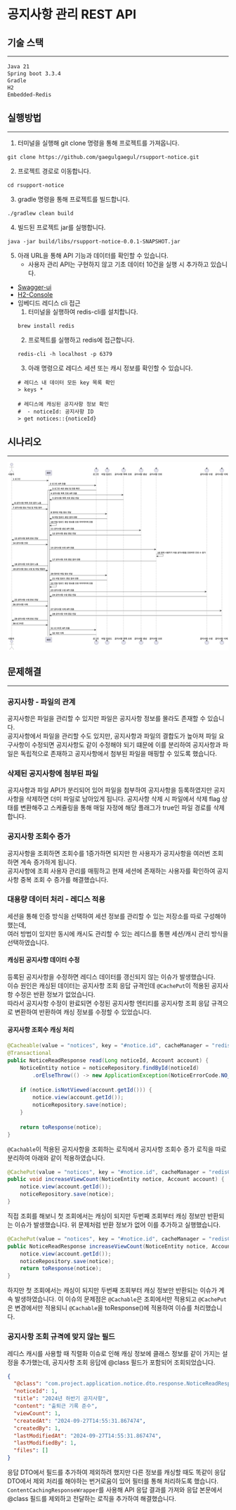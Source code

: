 # 공지사항 관리 REST API


## 기술 스택
<hr>

```
Java 21
Spring boot 3.3.4
Gradle
H2
Embedded-Redis
```

## 실행방법
<hr>

1. 터미널을 실행해 git clone 명령을 통해 프로젝트를 가져옵니다.
```
git clone https://github.com/gaegulgaegul/rsupport-notice.git
```
2. 프로젝트 경로로 이동합니다.
```
cd rsupport-notice
```
3. gradle 명령을 통해 프로젝트를 빌드합니다.
```
./gradlew clean build
```
4. 빌드된 프로젝트 jar를 실행합니다.
```
java -jar build/libs/rsupport-notice-0.0.1-SNAPSHOT.jar
```
5. 아래 URL을 통해 API 기능과 데이터를 확인할 수 있습니다.
   - 사용자 관리 API는 구현하지 않고 기초 데이터 10건을 실행 시 추가하고 있습니다.
- [Swagger-ui](http://localhost:8080/swagger-ui/index.html)
- [H2-Console](http://localhost:8080/h2-console)
- 임베디드 레디스 cli 접근
  1. 터미널을 실행하여 redis-cli를 설치합니다.
  ```
  brew install redis
  ```
  2. 프로젝트를 실행하고 redis에 접근합니다.
  ```
  redis-cli -h localhost -p 6379
  ```
  3. 아래 명령으로 레디스 세션 또는 캐시 정보를 확인할 수 있습니다.
  ```
  # 레디스 내 데이터 모든 key 목록 확인
  > keys *
  
  # 레디스에 캐싱된 공지사항 정보 확인
  #  - noticeId: 공지사항 ID
  > get notices::{noticeId}
  ```
## 시나리오
<hr>

![캡처](./src/main/resources/uml/notice_flow_chart.png)

## 문제해결
<hr>

### 공지사항 - 파일의 관계

공지사항은 파일을 관리할 수 있지만 파일은 공지사항 정보를 몰라도 존재할 수 있습니다.<br/>
공지사항에서 파일을 관리할 수도 있지만, 공지사항과 파일의 결합도가 높아져 파일 요구사항이 수정되면 공지사항도 같이 수정해야 되기 떄문에
이를 분리하여 공지사항과 파일은 독립적으로 존재하고 공지사항에서 첨부된 파일을 매핑할 수 있도록 했습니다.

### 삭제된 공지사항에 첨부된 파일
공지사항과 파일 API가 분리되어 있어 파일을 첨부하여 공지사항을 등록하였지만 공지사항을 삭제하면 더미 파일로 남아있게 됩니다.
공지사항 삭제 시 파일에서 삭제 flag 상태를 변환해주고 스케쥴링을 통해 매일 자정에 해당 플래그가 true인 파일 경로를 삭제합니다.

### 공지사항 조회수 증가
공지사항을 조회하면 조회수를 1증가하면 되지만 한 사용자가 공지사항을 여러번 조회하면 계속 증가하게 됩니다.<br/>
공지사항에 조회 사용자 관리를 매핑하고 현재 세션에 존재하는 사용자를 확인하여 공지사항 중복 조회 수 증가를 해결했습니다.

### 대용량 데이터 처리 - 레디스 적용
세션을 통해 인증 방식을 선택하여 세션 정보를 관리할 수 있는 저장소를 따로 구성해야 했는데,<br/>
여러 방법이 있지만 동시에 캐시도 관리할 수 있는 레디스를 통핸 세션/캐시 관리 방식을 선택하였습니다.  

#### 캐싱된 공지사항 데이터 수정
등록된 공지사항을 수정하면 레디스 데이터를 갱신되지 않는 이슈가 발생했습니다.<br/>
이슈 원인은 캐싱된 데이터는 공지사항 조회 응답 규격인데 ```@CachePut```이 적용된 공지사항 수정은 반환 정보가 없었습니다.<br/>
따라서 공지사항 수정이 완료되면 수정된 공지사항 엔티티를 공지사항 조회 응답 규격으로 변환하여 반환하여 캐싱 정보를 수정할 수 있었습니다.

#### 공지사항 조회수 캐싱 처리
```java
@Cacheable(value = "notices", key = "#notice.id", cacheManager = "redisCacheManager")
@Transactional
public NoticeReadResponse read(Long noticeId, Account account) {
	NoticeEntity notice = noticeRepository.findById(noticeId)
		.orElseThrow(() -> new ApplicationException(NoticeErrorCode.NO_CONTENT));

	if (notice.isNotViewed(account.getId())) {
		notice.view(account.getId());
		noticeRepository.save(notice);
	}

	return toResponse(notice);
}
```
```@Cachable```이 적용된 공지사항을 조회하는 로직에서 공지사항 조회수 증가 로직을 따로 분리하여 아래와 같이 적용하였습니다.
```java
@CachePut(value = "notices", key = "#notice.id", cacheManager = "redisCacheManager")
public void increaseViewCount(NoticeEntity notice, Account account) {
    notice.view(account.getId());
    noticeRepository.save(notice);
}
```
직접 조회를 해보니 첫 조회에서는 캐싱이 되지만 두번째 조회부터 캐싱 정보만 반환되는 이슈가 발생했습니다.
위 문제처럼 반환 정보가 없어 이를 추가하고 실행했습니다.
```java
@CachePut(value = "notices", key = "#notice.id", cacheManager = "redisCacheManager")
public NoticeReadResponse increaseViewCount(NoticeEntity notice, Account account) {
    notice.view(account.getId());
    noticeRepository.save(notice);
    return toResponse(notice);
}
```
하지만 첫 조회에서는 캐싱이 되지만 두번째 조회부터 캐싱 정보만 반환되는 이슈가 계속 발생하였습니다.
이 이슈의 문제점은 ```@Cachable```은 조회에서만 적용되고 ```@CachePut```은 변경에서만 적용되니 ```@Cachable```을 toResponse()에 적용하여 이슈를 처리했습니다.

### 공지사항 조회 규격에 맞지 않는 필드
레디스 캐시를 사용할 때 직렬화 이슈로 인해 캐싱 정보에 클래스 정보를 같이 가지는 설정을 추가했는데, 공지사항 조회 응답에 @class 필드가 포함되어 조회되었습니다.
```json
{
  "@class": "com.project.application.notice.dto.response.NoticeReadResponse",
  "noticeId": 1,
  "title": "2024년 하반기 공지사항",
  "content": "출퇴근 기록 준수",
  "viewCount": 1,
  "createdAt": "2024-09-27T14:55:31.867474",
  "createdBy": 1,
  "lastModifiedAt": "2024-09-27T14:55:31.867474",
  "lastModifiedBy": 1,
  "files": []
}
```
응답 DTO에서 필드를 추가하여 제외하려 했지만 다른 정보를 캐싱할 때도 똑같이 응답 DTO에서 제외 처리를 해야하는 번거로움이 있어 필터를 통해 처리하도록 했습니다.
```ContentCachingResponseWrapper```를 사용해 API 응답 결과를 가져와 응답 본문에서 @class 필드를 제외하고 전달하는 로직을 추가하여 해결했습니다.
